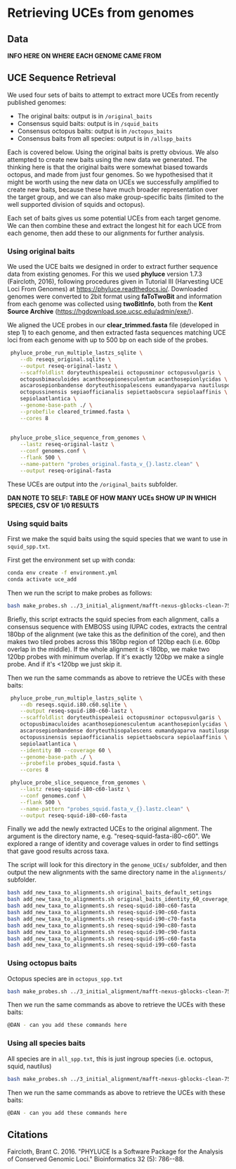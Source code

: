 # Retrieving UCEs from genomes

## Data

**INFO HERE ON WHERE EACH GENOME CAME FROM**

## UCE Sequence Retrieval

We used four sets of baits to attempt to extract more UCEs from recently published genomes:

-   The original baits: output is in `/original_baits`
-   Consensus squid baits: output is in `/squid_baits`
-   Consensus octopus baits: output is in `/octopus_baits`
-   Consensus baits from all species: output is in `/allspp_baits`

Each is covered below. Using the original baits is pretty obvious. We also attempted to create new baits using the new data we generated. The thinking here is that the original baits were somewhat biased towards octopus, and made from just four genomes. So we hypothesised that it might be worth using the new data on UCEs we successfully amplified to create new baits, because these have much broader representation over the target group, and we can also make group-specific baits (limited to the well supported division of squids and octopus).

Each set of baits gives us some potential UCEs from each target genome. We can then combine these and extract the longest hit for each UCE from each genome, then add these to our alignments for further analysis.

### Using original baits

We used the UCE baits we designed in order to extract further sequence data from existing genomes. For this we used **phyluce** version 1.7.3 (Faircloth, 2016), following procedures given in Tutorial III (Harvesting UCE Loci From Genomes) at <https://phyluce.readthedocs.io/>. Downloaded genomes were converted to 2bit format using **faToTwoBit** and information from each genome was collected using **twoBitInfo**, both from the **Kent Source Archive** (<https://hgdownload.soe.ucsc.edu/admin/exe/>).

We aligned the UCE probes in our **clear_trimmed.fasta** file (developed in step 1) to each genome, and then extracted fasta sequences matching UCE loci from each genome with up to 500 bp on each side of the probes.

``` bash
 phyluce_probe_run_multiple_lastzs_sqlite \
    --db reseqs_original.sqlite \
    --output reseq-original-lastz \
    --scaffoldlist doryteuthispealeii octopusminor octopusvulgaris \
    octopusbimaculoides acanthosepionesculentum acanthosepionlycidas \
    ascarosepionbandense doryteuthisopalescens eumandyaparva nautiluspompilius \
    octopussinensis sepiaofficianalis sepiettaobscura sepiolaaffinis \
    sepiolaatlantica \
    --genome-base-path ./ \
    --probefile cleared_trimmed.fasta \
    --cores 8
    
    
 phyluce_probe_slice_sequence_from_genomes \
    --lastz reseq-original-lastz \
    --conf genomes.conf \
    --flank 500 \
    --name-pattern "probes_original.fasta_v_{}.lastz.clean" \
    --output reseq-original-fasta
```

These UCEs are output into the `/original_baits` subfolder.

**DAN NOTE TO SELF: TABLE OF HOW MANY UCEs SHOW UP IN WHICH SPECIES, CSV OF 1/0 RESULTS**

### Using squid baits

First we make the squid baits using the squid species that we want to use in `squid_spp.txt`.

First get the environment set up with conda:

``` bash
conda env create -f environment.yml 
conda activate uce_add
```

Then we run the script to make probes as follows:

``` bash
bash make_probes.sh ../3_initial_alignment/mafft-nexus-gblocks-clean-75p/ squid_spp.txt probes_squid.fasta 
```

Briefly, this script extracts the squid species from each alignment, calls a consensus sequence with EMBOSS using IUPAC codes, extracts the central 180bp of the alignment (we take this as the definition of the core), and then makes two tiled probes across this 180bp region of 120bp each (i.e. 60bp overlap in the middle). If the whole alignment is \<180bp, we make two 120bp probes with minimum overlap. If it's exactly 120bp we make a single probe. And if it's \<120bp we just skip it.

Then we run the same commands as above to retrieve the UCEs with these baits:

``` bash
 phyluce_probe_run_multiple_lastzs_sqlite \
    --db reseqs.squid.i80.c60.sqlite \
    --output reseq-squid-i80-c60-lastz \
    --scaffoldlist doryteuthispealeii octopusminor octopusvulgaris \
    octopusbimaculoides acanthosepionesculentum acanthosepionlycidas \
    ascarosepionbandense doryteuthisopalescens eumandyaparva nautiluspompilius \
    octopussinensis sepiaofficianalis sepiettaobscura sepiolaaffinis \
    sepiolaatlantica \
    --identity 80 --coverage 60 \
    --genome-base-path ./ \
    --probefile probes_squid.fasta \
    --cores 8

 phyluce_probe_slice_sequence_from_genomes \
    --lastz reseq-squid-i80-c60-lastz \
    --conf genomes.conf \
    --flank 500 \
    --name-pattern "probes_squid.fasta_v_{}.lastz.clean" \
    --output reseq-squid-i80-c60-fasta
```

Finally we add the newly extracted UCEs to the original alignment. The argument is the directory name, e.g. "reseq-squid-fasta-i80-c60". We explored a range of identity and coverage values in order to find settings that gave good results across taxa.

The script will look for this directory in the `genome_UCEs/` subfolder, and then output the new alignments with the same directory name in the `alignments/` subfolder.

``` bash
bash add_new_taxa_to_alignments.sh original_baits_default_setings
bash add_new_taxa_to_alignments.sh original_baits_identity_60_coverage_80 
bash add_new_taxa_to_alignments.sh reseq-squid-i80-c60-fasta
bash add_new_taxa_to_alignments.sh reseq-squid-i90-c60-fasta
bash add_new_taxa_to_alignments.sh reseq-squid-i90-c70-fasta
bash add_new_taxa_to_alignments.sh reseq-squid-i90-c80-fasta
bash add_new_taxa_to_alignments.sh reseq-squid-i90-c90-fasta
bash add_new_taxa_to_alignments.sh reseq-squid-i95-c60-fasta
bash add_new_taxa_to_alignments.sh reseq-squid-i99-c60-fasta
```

### Using octopus baits

Octopus species are in `octopus_spp.txt`

``` bash
bash make_probes.sh ../3_initial_alignment/mafft-nexus-gblocks-clean-75p/ octopus_spp.txt probes_octopus.fasta 
```

Then we run the same commands as above to retrieve the UCEs with these baits:

``` bash
@DAN - can you add these commands here
```

### Using all species baits

All species are in `all_spp.txt`, this is just ingroup species (i.e. octopus, squid, nautilus)

``` bash
bash make_probes.sh ../3_initial_alignment/mafft-nexus-gblocks-clean-75p/ all_spp.txt probes_all.fasta 
```

Then we run the same commands as above to retrieve the UCEs with these baits:

``` bash
@DAN - can you add these commands here
```

## Citations

Faircloth, Brant C. 2016. "PHYLUCE Is a Software Package for the Analysis of Conserved Genomic Loci." Bioinformatics 32 (5): 786--88.
